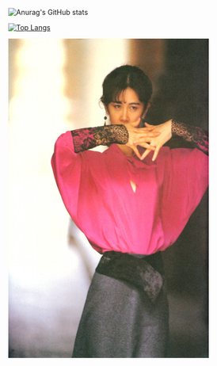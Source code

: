 ![Anurag's GitHub stats](https://github-readme-stats.vercel.app/api?username=kuanyi0226&show_icons=true&theme=radical&hide=contribs,prs,issues)

[![Top Langs](https://github-readme-stats.vercel.app/api/top-langs/?username=kuanyi0226&layout=compact&theme=radical&hide=swig,cmake,makefile,assembly)](https://github.com/anuraghazra/github-readme-stats)

<img width="405" height="645" src="https://github.com/kuanyi0226/kuanyi0226/blob/main/image008.jpg"/>
